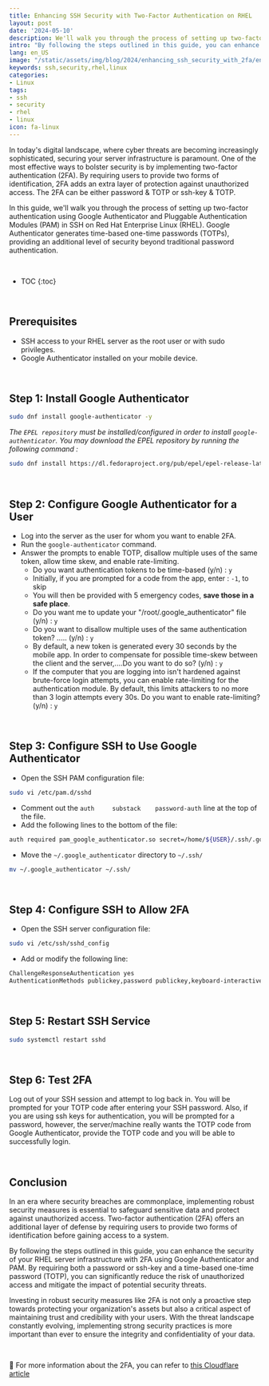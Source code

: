 ```yaml
---
title: Enhancing SSH Security with Two-Factor Authentication on RHEL
layout: post
date: '2024-05-10'
description: We'll walk you through the process of setting up two-factor authentication using Google Authenticator and Pluggable Authentication Modules (PAM) in SSH on RHEL.
intro: "By following the steps outlined in this guide, you can enhance the security of your RHEL server infrastructure with 2FA using Google Authenticator and PAM."
lang: en_US
image: "/static/assets/img/blog/2024/enhancing_ssh_security_with_2fa/enhancing_ssh_security_with_2fa.jpg"
keywords: ssh,security,rhel,linux
categories:
- Linux
tags:
- ssh
- security
- rhel
- linux
icon: fa-linux
---
```


In today's digital landscape, where cyber threats are becoming increasingly sophisticated, securing your server infrastructure is paramount. One of the most effective ways to bolster security is by implementing two-factor authentication (2FA). By requiring users to provide two forms of identification, 2FA adds an extra layer of protection against unauthorized access. The 2FA can be either password & TOTP or ssh-key & TOTP.

In this guide, we'll walk you through the process of setting up two-factor authentication using Google Authenticator and Pluggable Authentication Modules (PAM) in SSH on Red Hat Enterprise Linux (RHEL). Google Authenticator generates time-based one-time passwords (TOTPs), providing an additional level of security beyond traditional password authentication.

<br>

* TOC 
{:toc}

<br>

## Prerequisites

- SSH access to your RHEL server as the root user or with sudo privileges.
- Google Authenticator installed on your mobile device.

<br>

## Step 1: Install Google Authenticator

```bash
sudo dnf install google-authenticator -y
```

*The `EPEL repository` must be installed/configured in order to install `google-authenticator`. You may download the EPEL repository by running the following command :*

```bash
sudo dnf install https://dl.fedoraproject.org/pub/epel/epel-release-latest-9.noarch.rpm -y
```

<br>

## Step 2: Configure Google Authenticator for a User

- Log into the server as the user for whom you want to enable 2FA.
- Run the `google-authenticator` command.
- Answer the prompts to enable TOTP, disallow multiple uses of the same token, allow time skew, and enable rate-limiting.
    - Do you want authentication tokens to be time-based (y/n) : `y`
    - Initially, if you are prompted for a code from the app, enter : `-1`, to skip
    - You will then be provided with 5 emergency codes, **save those in a safe place**.
    - Do you want me to update your "/root/.google_authenticator" file (y/n) : `y`
    - Do you want to disallow multiple uses of the same authentication token? ..... (y/n) : `y`
    - By default, a new token is generated every 30 seconds by the mobile app. In order to compensate for possible time-skew between the client and the server,....Do you want to do so? (y/n) : `y`
    - If the computer that you are logging into isn't hardened against brute-force login attempts, you can enable rate-limiting for the authentication module. By default, this limits attackers to no more than 3 login attempts every 30s. Do you want to enable rate-limiting? (y/n) : `y`

<br>

## Step 3: Configure SSH to Use Google Authenticator

- Open the SSH PAM configuration file:
```bash
sudo vi /etc/pam.d/sshd
```
- Comment out the `auth     substack    password-auth` line at the top of the file.
- Add the following lines to the bottom of the file:
```bash
auth required pam_google_authenticator.so secret=/home/${USER}/.ssh/.google_authenticatorauth required pam_permit.so
```
- Move the `~/.google_authenticator` directory to `~/.ssh/`
```bash
mv ~/.google_authenticator ~/.ssh/
```

<br>

## Step 4: Configure SSH to Allow 2FA

- Open the SSH server configuration file:
```bash
sudo vi /etc/ssh/sshd_config
```
- Add or modify the following line:
```bash
ChallengeResponseAuthentication yes
AuthenticationMethods publickey,password publickey,keyboard-interactive
```
<br>

## Step 5: Restart SSH Service

```bash
sudo systemctl restart sshd
```
<br>

## Step 6: Test 2FA

Log out of your SSH session and attempt to log back in. You will be prompted for your TOTP code after entering your SSH password. Also, if you are using ssh keys for authentication, you will be prompted for a password, however, the server/machine really wants the TOTP code from Google Authenticator, provide the TOTP code and you will be able to successfully login. 

<br>

## Conclusion

In an era where security breaches are commonplace, implementing robust security measures is essential to safeguard sensitive data and protect against unauthorized access. Two-factor authentication (2FA) offers an additional layer of defense by requiring users to provide two forms of identification before gaining access to a system.

By following the steps outlined in this guide, you can enhance the security of your RHEL server infrastructure with 2FA using Google Authenticator and PAM. By requiring both a password or ssh-key and a time-based one-time password (TOTP), you can significantly reduce the risk of unauthorized access and mitigate the impact of potential security threats.

Investing in robust security measures like 2FA is not only a proactive step towards protecting your organization's assets but also a critical aspect of maintaining trust and credibility with your users. With the threat landscape constantly evolving, implementing strong security practices is more important than ever to ensure the integrity and confidentiality of your data.

<br>

📝 For more information about the 2FA, you can refer to [this Cloudflare article](https://www.cloudflare.com/learning/security/two-factor-authentication/)




